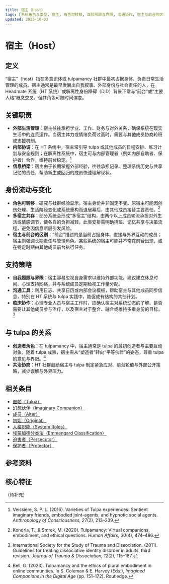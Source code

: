 ```yaml
---
title: 宿主（Host）
tags: [系统角色与类型, 宿主, 角色可转移, 自我照顾与界限, 沟通协作, 宿主与前台的区别, 多宿主共存, 外部生活管理]
updated: 2025-10-03
---
```


# 宿主（Host）

## 定义

“宿主”（host）指在多意识体或 tulpamancy 社群中最初占据身体、负责日常生活管理的成员。宿主通常是最早发展出自我叙事、外部身份与社会责任的人，在 Headmate 系统（HT 系统）或解离性身份障碍（DID）背景下常与“前台”或“主要人格”概念交叉，但其角色可随时间演变。

## 关键职责

- **外部生活管理**：宿主往往承担学业、工作、财务与对外关系，确保系统在现实生活中的连贯运作。当宿主体力或情绪负荷过高时，需要与其他成员协商轮班或支援机制。
- **内部协调**：在 HT 系统中，宿主常引导 tulpa 或其他成员的日程安排、练习计划与安全规则；在解离性系统中，宿主可与内部管理者（例如内部自助者、保护者）合作，维持前台稳定。[^veissiere2016]
- **信息桥梁**：宿主由于长期掌握外部经验，往往承担记录、整理系统历史与共享记忆的责任，帮助新生或回归的成员快速理解现状。

## 身份流动与变化

- **角色可转移**：研究与社群经验显示，宿主身份并非固定不变。原宿主可能因创伤处理、生活阶段变化或系统重构而退居幕后，由其他成员接替主要责任。[^kondrla2020]
- **多宿主共存**：部分系统会形成“多宿主”结构，由两个以上成员轮流承担对外生活或情感调节，使各自的负担减轻。此类安排需明确排班、记忆共享与决策流程，避免因信息断层引发风险。
- **宿主与前台的区别**：“前台”描述的是当前占据身体、直接与外界互动的成员；宿主则强调长期责任与管理角色。某些系统的宿主可能并不常在前台出现，或在特定时期由其他成员前台执行任务。

## 支持策略

- **自我照顾与界限**：宿主容易忽视自身需求以维持外部功能，建议建立休息时间、心理支持网络，并与系统成员定期检视工作量分配。
- **沟通工具**：利用日志、共享日历或内部会议模板，帮助宿主与其他成员同步信息，特别在 HT 系统与 tulpa 实践中，能促成有结构的共创计划。
- **临床协作**：心理专业人员与宿主工作时，应确认宿主对系统动态的了解、是否需要让其他成员参与治疗，以及宿主对于整合、融合或维持多重身份的目标。[^isstd2011]

## 与 tulpa 的关系

- **创造者角色**：在 tulpamancy 中，宿主通常是 tulpa 的最初创造者与主要互动对象。随着 tulpa 成熟，宿主需从“塑造者”转向“平等伙伴”的姿态，尊重 tulpa 的意见与界限。[^bell2023]
- **共治协商**：HT 社群鼓励宿主与 tulpa 制定紧急应对、前台轮值与外部公开策略，减少误解与外界压力。

## 相关条目

- [图帕（Tulpa）](/entries/Tulpa.md)
- [幻想伙伴（Imaginary Companion）](/entries/Imaginary-Companion.md)
- [成员（Alter）](/entries/Alter.md)
- [初始（Original）](/entries/Original.md)
- [人格职能（System Roles）](/entries/System-Roles.md)
- [埃蒙加德分类法（Emmengard Classification）](/entries/Emmengard-Classification.md)
- [迫害者（Persecutor）](/entries/Persecutor.md)
- [保护者（Protector）](/entries/Protector.md)

## 参考资料

[^veissiere2016]: Veissière, S. P. L. (2016). Varieties of Tulpa experiences: Sentient imaginary friends, embodied joint-agents, and hypnotic social agents. *Anthropology of Consciousness, 27*(2), 213–239.
[^kondrla2020]: Kondrla, T., & Smrek, M. (2020). Tulpamancy: Virtual companions, embodiment, and ethical questions. *Human Affairs, 30*(4), 474–486.
[^isstd2011]: International Society for the Study of Trauma and Dissociation. (2011). Guidelines for treating dissociative identity disorder in adults, third revision. *Journal of Trauma & Dissociation, 12*(2), 115–187.
[^bell2023]: Bell, G. (2023). Tulpamancy and the ethics of plural embodiment in online communities. In S. Coleman & E. Harvey (Eds.), *Imagined Companions in the Digital Age* (pp. 151–172). Routledge.

## 核心特征

（待补充）
